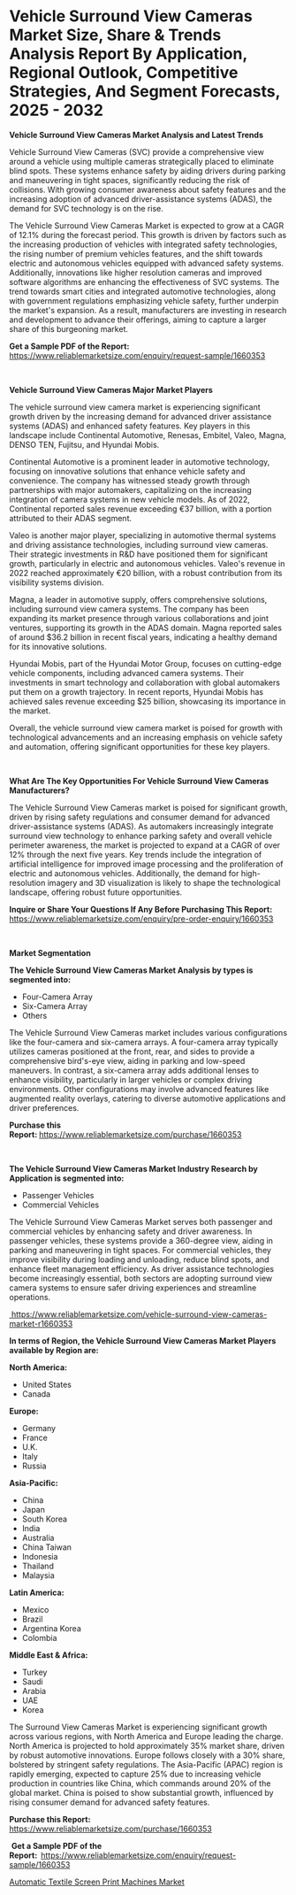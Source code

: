<p><h1>Vehicle ​Surround View Cameras Market Size, Share & Trends Analysis Report By Application, Regional Outlook, Competitive Strategies, And Segment Forecasts, 2025 - 2032</h1></p><p><strong>Vehicle ​Surround View Cameras Market Analysis and Latest Trends</strong></p>
<p><p>Vehicle Surround View Cameras (SVC) provide a comprehensive view around a vehicle using multiple cameras strategically placed to eliminate blind spots. These systems enhance safety by aiding drivers during parking and maneuvering in tight spaces, significantly reducing the risk of collisions. With growing consumer awareness about safety features and the increasing adoption of advanced driver-assistance systems (ADAS), the demand for SVC technology is on the rise.</p><p>The Vehicle Surround View Cameras Market is expected to grow at a CAGR of 12.1% during the forecast period. This growth is driven by factors such as the increasing production of vehicles with integrated safety technologies, the rising number of premium vehicles features, and the shift towards electric and autonomous vehicles equipped with advanced safety systems. Additionally, innovations like higher resolution cameras and improved software algorithms are enhancing the effectiveness of SVC systems. The trend towards smart cities and integrated automotive technologies, along with government regulations emphasizing vehicle safety, further underpin the market's expansion. As a result, manufacturers are investing in research and development to advance their offerings, aiming to capture a larger share of this burgeoning market.</p></p>
<p><strong>Get a Sample PDF of the Report:&nbsp;</strong> <a href="https://www.reliablemarketsize.com/enquiry/request-sample/1660353?utm_campaign=2744&utm_medium=2&utm_source=Github&utm_content=ia&utm_term=29032025&utm_id=vehicle-surround-view-cameras">https://www.reliablemarketsize.com/enquiry/request-sample/1660353</a></p>
<p>&nbsp;</p>
<p><strong>Vehicle ​Surround View Cameras Major Market Players</strong></p>
<p><p>The vehicle surround view camera market is experiencing significant growth driven by the increasing demand for advanced driver assistance systems (ADAS) and enhanced safety features. Key players in this landscape include Continental Automotive, Renesas, Embitel, Valeo, Magna, DENSO TEN, Fujitsu, and Hyundai Mobis.</p><p>Continental Automotive is a prominent leader in automotive technology, focusing on innovative solutions that enhance vehicle safety and convenience. The company has witnessed steady growth through partnerships with major automakers, capitalizing on the increasing integration of camera systems in new vehicle models. As of 2022, Continental reported sales revenue exceeding €37 billion, with a portion attributed to their ADAS segment.</p><p>Valeo is another major player, specializing in automotive thermal systems and driving assistance technologies, including surround view cameras. Their strategic investments in R&D have positioned them for significant growth, particularly in electric and autonomous vehicles. Valeo's revenue in 2022 reached approximately €20 billion, with a robust contribution from its visibility systems division.</p><p>Magna, a leader in automotive supply, offers comprehensive solutions, including surround view camera systems. The company has been expanding its market presence through various collaborations and joint ventures, supporting its growth in the ADAS domain. Magna reported sales of around $36.2 billion in recent fiscal years, indicating a healthy demand for its innovative solutions.</p><p>Hyundai Mobis, part of the Hyundai Motor Group, focuses on cutting-edge vehicle components, including advanced camera systems. Their investments in smart technology and collaboration with global automakers put them on a growth trajectory. In recent reports, Hyundai Mobis has achieved sales revenue exceeding $25 billion, showcasing its importance in the market.</p><p>Overall, the vehicle surround view camera market is poised for growth with technological advancements and an increasing emphasis on vehicle safety and automation, offering significant opportunities for these key players.</p></p>
<p>&nbsp;</p>
<p><strong>What Are The Key Opportunities For Vehicle ​Surround View Cameras Manufacturers?</strong></p>
<p><p>The Vehicle Surround View Cameras market is poised for significant growth, driven by rising safety regulations and consumer demand for advanced driver-assistance systems (ADAS). As automakers increasingly integrate surround view technology to enhance parking safety and overall vehicle perimeter awareness, the market is projected to expand at a CAGR of over 12% through the next five years. Key trends include the integration of artificial intelligence for improved image processing and the proliferation of electric and autonomous vehicles. Additionally, the demand for high-resolution imagery and 3D visualization is likely to shape the technological landscape, offering robust future opportunities.</p></p>
<p><strong>Inquire or Share Your Questions If Any Before Purchasing This Report:</strong> <a href="https://www.reliablemarketsize.com/enquiry/pre-order-enquiry/1660353?utm_campaign=2744&utm_medium=2&utm_source=Github&utm_content=ia&utm_term=29032025&utm_id=vehicle-surround-view-cameras">https://www.reliablemarketsize.com/enquiry/pre-order-enquiry/1660353</a></p>
<p>&nbsp;</p>
<p><strong>Market Segmentation</strong></p>
<p><strong>The Vehicle ​Surround View Cameras Market Analysis by types is segmented into:</strong></p>
<p><ul><li>Four-Camera Array</li><li>Six-Camera Array</li><li>Others</li></ul></p>
<p><p>The Vehicle Surround View Cameras market includes various configurations like the four-camera and six-camera arrays. A four-camera array typically utilizes cameras positioned at the front, rear, and sides to provide a comprehensive bird's-eye view, aiding in parking and low-speed maneuvers. In contrast, a six-camera array adds additional lenses to enhance visibility, particularly in larger vehicles or complex driving environments. Other configurations may involve advanced features like augmented reality overlays, catering to diverse automotive applications and driver preferences.</p></p>
<p><strong>Purchase this Report:&nbsp;</strong><a href="https://www.reliablemarketsize.com/purchase/1660353?utm_campaign=2744&utm_medium=2&utm_source=Github&utm_content=ia&utm_term=29032025&utm_id=vehicle-surround-view-cameras">https://www.reliablemarketsize.com/purchase/1660353</a></p>
<p>&nbsp;</p>
<p><strong>The Vehicle ​Surround View Cameras Market Industry Research by Application is segmented into:</strong></p>
<p><ul><li>Passenger Vehicles</li><li>Commercial Vehicles</li></ul></p>
<p><p>The Vehicle Surround View Cameras Market serves both passenger and commercial vehicles by enhancing safety and driver awareness. In passenger vehicles, these systems provide a 360-degree view, aiding in parking and maneuvering in tight spaces. For commercial vehicles, they improve visibility during loading and unloading, reduce blind spots, and enhance fleet management efficiency. As driver assistance technologies become increasingly essential, both sectors are adopting surround view camera systems to ensure safer driving experiences and streamline operations.</p></p>
<p><a href="https://www.reliablemarketsize.com/vehicle-surround-view-cameras-market-r1660353?utm_campaign=2744&utm_medium=2&utm_source=Github&utm_content=ia&utm_term=29032025&utm_id=vehicle-surround-view-cameras">&nbsp;https://www.reliablemarketsize.com/vehicle-surround-view-cameras-market-r1660353</a></p>
<p><strong>In terms of Region, the Vehicle ​Surround View Cameras Market Players available by Region are:</strong></p>
<p>
    <p> <strong> North America: </strong>
        <ul>
            <li>United States</li>
            <li>Canada</li>
        </ul>
        </p> 
    <p> <strong> Europe: </strong>
        <ul>
            <li>Germany</li>
            <li>France</li>
            <li>U.K.</li>
            <li>Italy</li>
            <li>Russia</li>
        </ul>
        </p> 
    <p> <strong> Asia-Pacific: </strong>
        <ul>
            <li>China</li>
            <li>Japan</li>
            <li>South Korea</li>
            <li>India</li>
            <li>Australia</li>
            <li>China Taiwan</li>
            <li>Indonesia</li>
            <li>Thailand</li>
            <li>Malaysia</li>
        </ul>
        </p> 
    <p> <strong> Latin America: </strong>
        <ul>
            <li>Mexico</li>
            <li>Brazil</li>
            <li>Argentina Korea</li>
            <li>Colombia</li>
        </ul>
        </p> 
    <p> <strong> Middle East & Africa: </strong>
        <ul>
            <li>Turkey</li>
            <li>Saudi</li>
            <li>Arabia</li>
            <li>UAE</li>
            <li>Korea</li>
        </ul>
    </p>
    </p>
<p><p>The Surround View Cameras Market is experiencing significant growth across various regions, with North America and Europe leading the charge. North America is projected to hold approximately 35% market share, driven by robust automotive innovations. Europe follows closely with a 30% share, bolstered by stringent safety regulations. The Asia-Pacific (APAC) region is rapidly emerging, expected to capture 25% due to increasing vehicle production in countries like China, which commands around 20% of the global market. China is poised to show substantial growth, influenced by rising consumer demand for advanced safety features.</p></p>
<p><strong>Purchase this Report: </strong><a href="https://www.reliablemarketsize.com/purchase/1660353?utm_campaign=2744&utm_medium=2&utm_source=Github&utm_content=ia&utm_term=29032025&utm_id=vehicle-surround-view-cameras">https://www.reliablemarketsize.com/purchase/1660353</a></p>
<p>&nbsp;<strong>Get a Sample PDF of the Report:&nbsp;&nbsp;</strong><a href="https://www.reliablemarketsize.com/enquiry/request-sample/1660353?utm_campaign=2744&utm_medium=2&utm_source=Github&utm_content=ia&utm_term=29032025&utm_id=vehicle-surround-view-cameras">https://www.reliablemarketsize.com/enquiry/request-sample/1660353</a></p>
<p><strong></strong></p>
<p><p><a href="https://github.com/carendesrochers299/Market-Research-Report-List-1/blob/main/automatic-textile-screen-print-machines-market.md?utm_campaign=2744&utm_medium=2&utm_source=Github&utm_content=ia&utm_term=29032025&utm_id=vehicle-surround-view-cameras">Automatic Textile Screen Print Machines Market</a></p></p>